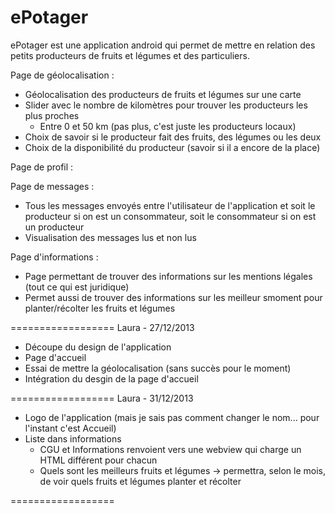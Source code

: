 ePotager
========

ePotager est une application android qui permet de mettre en relation des petits producteurs de fruits et légumes et des particuliers.

Page de géolocalisation :
- Géolocalisation des producteurs de fruits et légumes sur une carte
- Slider avec le nombre de kilomètres pour trouver les producteurs les plus proches
  - Entre 0 et 50 km (pas plus, c'est juste les producteurs locaux)
- Choix de savoir si le producteur fait des fruits, des légumes ou les deux
- Choix de la disponibilité du producteur (savoir si il a encore de la place)

Page de profil :


Page de messages :
- Tous les messages envoyés entre l'utilisateur de l'application et soit le producteur si on est un consommateur, soit le consommateur si on est un producteur
- Visualisation des messages lus et non lus

Page d'informations :
- Page permettant de trouver des informations sur les mentions légales (tout ce qui est juridique)
- Permet aussi de trouver des informations sur les meilleur smoment pour planter/récolter les fruits et légumes

==================
Laura - 27/12/2013

- Découpe du design de l'application
- Page d'accueil
- Essai de mettre la géolocalisation (sans succès pour le moment)
- Intégration du desgin de la page d'accueil

==================
Laura - 31/12/2013

- Logo de l'application (mais je sais pas comment changer le nom... pour l'instant c'est Accueil)
- Liste dans informations
  - CGU et Informations renvoient vers une webview qui charge un HTML différent pour chacun
  - Quels sont les meilleurs fruits et légumes -> permettra, selon le mois, de voir quels fruits et légumes planter et    récolter

==================
